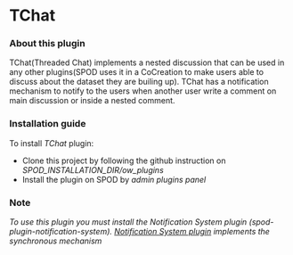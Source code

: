 # TChat

### About this plugin

TChat(Threaded Chat) implements a nested discussion that can be used in any other plugins(SPOD uses it in a CoCreation to make users able to discuss about the 
dataset they are builing up). TChat has a notification mechanism to notify to the users when another user write a comment on main discussion or inside a nested comment.

### Installation guide

To install *TChat* plugin:

* Clone this project by following the github instruction on *SPOD_INSTALLATION_DIR/ow_plugins*
* Install the plugin on SPOD by *admin plugins panel*

### Note

*To use this plugin you must install the Notification System plugin (spod-plugin-notification-system). [Notification System plugin](https://github.com/routetopa/spod-plugin-notification-system) 
implements the synchronous mechanism*